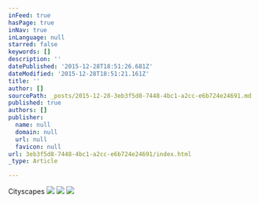 ```yaml
---
inFeed: true
hasPage: true
inNav: true
inLanguage: null
starred: false
keywords: []
description: ''
datePublished: '2015-12-28T18:51:26.681Z'
dateModified: '2015-12-28T18:51:21.161Z'
title: ''
author: []
sourcePath: _posts/2015-12-28-3eb3f5d8-7448-4bc1-a2cc-e6b724e24691.md
published: true
authors: []
publisher:
  name: null
  domain: null
  url: null
  favicon: null
url: 3eb3f5d8-7448-4bc1-a2cc-e6b724e24691/index.html
_type: Article

---
```

Cityscapes
![](https://s3-us-west-2.amazonaws.com/the-grid-img/p/a67290ce6daf61cbe956bf2fe74de425d7995696.jpg)
![](https://s3-us-west-2.amazonaws.com/the-grid-img/p/2caa42688cc798b7f98d067bceb4fc285090b62b.jpg)
![](https://s3-us-west-2.amazonaws.com/the-grid-img/p/ea21bb91988a277f68b0cc02e0a9523fc5988b1c.jpg)